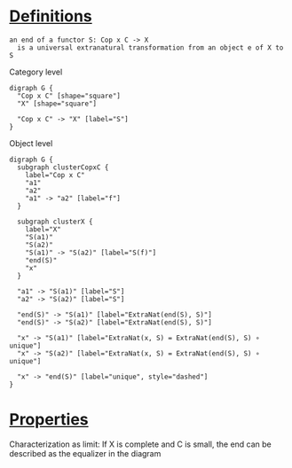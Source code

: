 # [Definitions](https://en.wikipedia.org/wiki/End_(category_theory))

```
an end of a functor S: Cop x C -> X
  is a universal extranatural transformation from an object e of X to S
```

Category level

```graphviz
digraph G {
  "Cop x C" [shape="square"]
  "X" [shape="square"]

  "Cop x C" -> "X" [label="S"]
}
```

Object level

```graphviz
digraph G {
  subgraph clusterCopxC {
    label="Cop x C"
    "a1"
    "a2"
    "a1" -> "a2" [label="f"]
  }

  subgraph clusterX {
    label="X"
    "S(a1)"
    "S(a2)"
    "S(a1)" -> "S(a2)" [label="S(f)"]
    "end(S)"
    "x"
  }

  "a1" -> "S(a1)" [label="S"]
  "a2" -> "S(a2)" [label="S"]

  "end(S)" -> "S(a1)" [label="ExtraNat(end(S), S)"]
  "end(S)" -> "S(a2)" [label="ExtraNat(end(S), S)"]

  "x" -> "S(a1)" [label="ExtraNat(x, S) = ExtraNat(end(S), S) ∘ unique"]
  "x" -> "S(a2)" [label="ExtraNat(x, S) = ExtraNat(end(S), S) ∘ unique"]

  "x" -> "end(S)" [label="unique", style="dashed"]
}
```

# [Properties](https://en.wikipedia.org/wiki/End_(category_theory))

Characterization as limit: If X is complete and C is small, the end can be described as the equalizer in the diagram